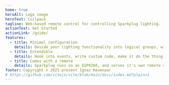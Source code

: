 ```yaml
---
home: true
heroAlt: Logo image
heroText: Coilpack
tagline: Web-based remote control for controlling Sparkplug lighting.
actionText: Get Started
actionLink: /guide/
features:
  - title: Minimal configuration
    details: Devide your lighting functionality into logical groups, with sensible defaults and good readability. Fading and blinking built-in.
  - title: Extendible
    details: Hook into events, write custom code, make it do the thing you want without fighting the library. Configuration and code on a per-model basis.
  - title: Comes with a remote
    details: Sparkplug runs on an ESP8266, and serves it's own remote control known as Coilpack.
footer: Copyright © 2021-present Ignaz Kevenaar
# https://github.com/vitejs/vite/blob/main/docs/index.md?plain=1
---
```

